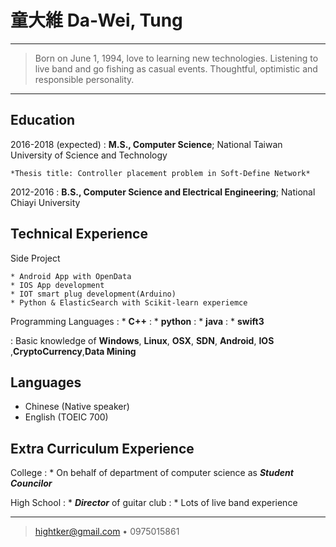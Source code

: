 童大維 Da-Wei, Tung
============

----

>  Born on June 1, 1994, love to learning new technologies.
>  Listening to live band and go fishing as casual events.
>  Thoughtful, optimistic and responsible personality.

----

Education
---------

2016-2018 (expected)
:   **M.S., Computer Science**; National Taiwan University of Science and Technology

    *Thesis title: Controller placement problem in Soft-Define Network*

2012-2016
:   **B.S., Computer Science and Electrical Engineering**; National Chiayi University

   



Technical Experience
--------------------

Side Project

    * Android App with OpenData 
    * IOS App development
    * IOT smart plug development(Arduino)
    * Python & ElasticSearch with Scikit-learn experiemce


Programming Languages
: * **C++**
: *  **python** 
: *  **java** 
: *  **swift3**

:   Basic knowledge of **Windows**, **Linux**, **OSX**, **SDN**, **Android**, **IOS** ,**CryptoCurrency**,**Data Mining**


Languages
----------------------------------------

* Chinese (Native speaker)
* English (TOEIC 700)


Extra Curriculum Experience
----------------------------------------
College
: * On behalf of department of computer science as 	***Student Councilor***

High School
: * ***Director*** of guitar club
: * Lots of live band experience


---


> <hightker@gmail.com> • 0975015861 
